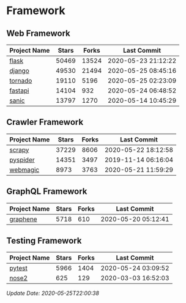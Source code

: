 # Framework

## Web Framework

| Project Name | Stars | Forks | Last Commit |
| ------------ | ----- | ----- | ----------- |
| [flask](https://github.com/pallets/flask) | 50469 | 13524 | 2020-05-23 21:12:22 |
| [django](https://github.com/django/django) | 49530 | 21494 | 2020-05-25 08:45:16 |
| [tornado](https://github.com/tornadoweb/tornado) | 19110 | 5196 | 2020-05-25 02:23:09 |
| [fastapi](https://github.com/tiangolo/fastapi) | 14104 | 932 | 2020-05-24 06:48:52 |
| [sanic](https://github.com/huge-success/sanic) | 13797 | 1270 | 2020-05-14 10:45:29 |

## Crawler Framework

| Project Name | Stars | Forks | Last Commit |
| ------------ | ----- | ----- | ----------- |
| [scrapy](https://github.com/scrapy/scrapy) | 37229 | 8606 | 2020-05-22 18:12:58 |
| [pyspider](https://github.com/binux/pyspider) | 14351 | 3497 | 2019-11-14 06:16:04 |
| [webmagic](https://github.com/code4craft/webmagic) | 8973 | 3763 | 2020-05-21 11:59:29 |

## GraphQL Framework

| Project Name | Stars | Forks | Last Commit |
| ------------ | ----- | ----- | ----------- |
| [graphene](https://github.com/graphql-python/graphene) | 5718 | 610 | 2020-05-20 05:12:41 |

## Testing Framework

| Project Name | Stars | Forks | Last Commit |
| ------------ | ----- | ----- | ----------- |
| [pytest](https://github.com/pytest-dev/pytest) | 5966 | 1404 | 2020-05-24 03:09:52 |
| [nose2](https://github.com/nose-devs/nose2) | 625 | 129 | 2020-03-03 16:52:03 |

*Update Date: 2020-05-25T22:00:38*